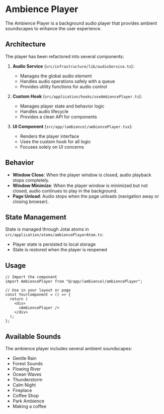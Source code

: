 # Ambience Player

The Ambience Player is a background audio player that provides ambient soundscapes to enhance the user experience.

## Architecture

The player has been refactored into several components:

1. **Audio Service** (`src/infrastructure/lib/audioService.ts`):

   - Manages the global audio element
   - Handles audio operations safely with a queue
   - Provides utility functions for audio control

2. **Custom Hook** (`src/application/hooks/useAmbiencePlayer.ts`):

   - Manages player state and behavior logic
   - Handles audio lifecycle
   - Provides a clean API for components

3. **UI Component** (`src/app/(ambience)/ambiencePlayer.tsx`):
   - Renders the player interface
   - Uses the custom hook for all logic
   - Focuses solely on UI concerns

## Behavior

- **Window Close**: When the player window is closed, audio playback stops completely.
- **Window Minimize**: When the player window is minimized but not closed, audio continues to play in the background.
- **Page Unload**: Audio stops when the page unloads (navigation away or closing browser).

## State Management

State is managed through Jotai atoms in `src/application/atoms/ambiencePlayerAtom.ts`:

- Player state is persisted to local storage
- State is restored when the player is reopened

## Usage

```tsx
// Import the component
import AmbiencePlayer from "@/app/(ambience)/ambiencePlayer";

// Use in your layout or page
const YourComponent = () => {
  return (
    <div>
      <AmbiencePlayer />
    </div>
  );
};
```

## Available Sounds

The ambience player includes several ambient soundscapes:

- Gentle Rain
- Forest Sounds
- Flowing River
- Ocean Waves
- Thunderstorm
- Calm Night
- Fireplace
- Coffee Shop
- Park Ambience
- Making a coffee
